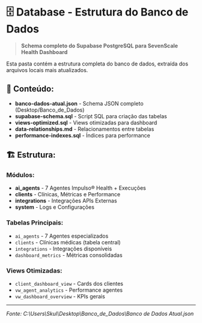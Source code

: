 # 🗄️ Database - Estrutura do Banco de Dados

> **Schema completo do Supabase PostgreSQL para SevenScale Health Dashboard**

Esta pasta contém a estrutura completa do banco de dados, extraída dos arquivos locais mais atualizados.

## 📁 Conteúdo:

- **banco-dados-atual.json** - Schema JSON completo (Desktop/Banco_de_Dados)
- **supabase-schema.sql** - Script SQL para criação das tabelas
- **views-optimized.sql** - Views otimizadas para dashboard
- **data-relationships.md** - Relacionamentos entre tabelas
- **performance-indexes.sql** - Índices para performance

## 🏗️ Estrutura:

### **Módulos:**
- **ai_agents** - 7 Agentes Impulso® Health + Execuções
- **clients** - Clínicas, Métricas e Performance
- **integrations** - Integrações APIs Externas
- **system** - Logs e Configurações

### **Tabelas Principais:**
- `ai_agents` - 7 Agentes especializados
- `clients` - Clínicas médicas (tabela central)
- `integrations` - Integrações disponíveis
- `dashboard_metrics` - Métricas consolidadas

### **Views Otimizadas:**
- `client_dashboard_view` - Cards dos clientes
- `vw_agent_analytics` - Performance agentes
- `vw_dashboard_overview` - KPIs gerais

---

*Fonte: C:\\Users\\Skul\\Desktop\\Banco_de_Dados\\Banco de Dados Atual.json*